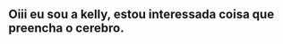 

<!---
kellymiymt/kellymiymt is a ✨ special ✨ repository because its `README.md` (this file) appears on your GitHub profile.
You can click the Preview link to take a look at your changes.
--->

## Oiii eu sou a kelly, estou interessada coisa que preencha o cerebro.



<div style="display: inline_block"><br>
  <img align="center" alt="Rafa-Js" height="30" width="40" src="https://raw.githubusercontent.com
  
</div>


